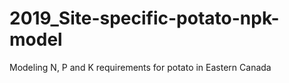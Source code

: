 # 2019_Site-specific-potato-npk-model
 Modeling N, P and K requirements for potato in Eastern Canada
